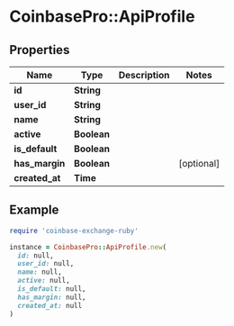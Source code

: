 # CoinbasePro::ApiProfile

## Properties

| Name | Type | Description | Notes |
| ---- | ---- | ----------- | ----- |
| **id** | **String** |  |  |
| **user_id** | **String** |  |  |
| **name** | **String** |  |  |
| **active** | **Boolean** |  |  |
| **is_default** | **Boolean** |  |  |
| **has_margin** | **Boolean** |  | [optional] |
| **created_at** | **Time** |  |  |

## Example

```ruby
require 'coinbase-exchange-ruby'

instance = CoinbasePro::ApiProfile.new(
  id: null,
  user_id: null,
  name: null,
  active: null,
  is_default: null,
  has_margin: null,
  created_at: null
)
```

